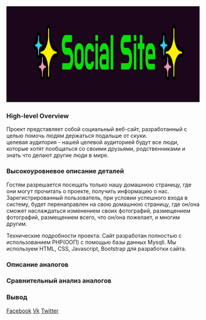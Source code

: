 <div align="center">
<img width="100%" height = "250px" src="https://github.com/Nikesh16/Social-Site-/blob/2439923021d59c9f5e6eaaac72f7c23fa7f42dc8/__%E2%9C%A8Social_Site%E2%9C%A8.png" alt="cover" />
</div>
<h3>High-level Overview </h3>
Проект представляет собой социальный веб-сайт, разработанный с целью помочь людям держаться подальше от скуки. <br>
целевая аудитория - нашей целевой аудиторией будут все люди, которые хотят пообщаться со своими друзьями, родственниками и знать что делают другие люди в мире.
<h3> Высокоуровневое описание деталей </h3>
Гостям разрешается посещать только нашу домашнюю страницу, где они могут прочитать о проекте, получить информацию о нас. 
Зарегистрированный пользователь, при условии успешного входа в систему, будет перенаправлен на свою домашнюю страницу, 
где он/она сможет наслаждаться изменением своих фотографий, размещением фотографий, размещением всего, что он/она пожелает,
и многим другим.

Технические подробности проекта: Сайт разработан полностью с использованием PHP(ООП) с помощью базы данных Mysqli.
Мы используем HTML, CSS, Javascript, Bootstrap для разработки сайта.
<h3> Описание аналогов </h3>
<h3> Сравнительный анализ аналогов </h3>
<h3>Вывод </h3>

[Facebook](https://www.facebook.com/)
[Vk](https://www.vk.com/)
[Twitter](https://www.twitter.com/)
